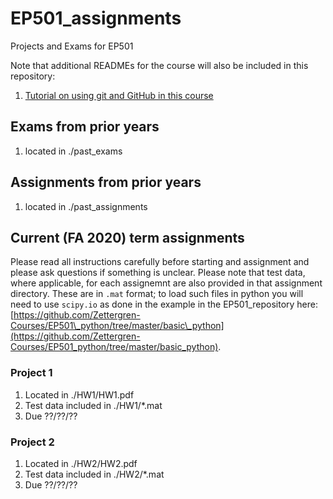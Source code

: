 # EP501_assignments

Projects and Exams for EP501

Note that additional READMEs for the course will also be included in this repository:

1.  [Tutorial on using git and GitHub in this course](./basic_git.md)


## Exams from prior years

1.  located in ./past_exams


## Assignments from prior years

1.  located in ./past_assignments


## Current (FA 2020) term assignments

Please read all instructions carefully before starting and assignment and please ask questions if something is unclear.  Please note that test data, where applicable, for each assignemnt are also provided in that assignment directory.  These are in ```.mat``` format; to load such files in python you will need to use ```scipy.io``` as done in the example in the EP501_repository here:  [https://github.com/Zettergren-Courses/EP501\_python/tree/master/basic\_python](https://github.com/Zettergren-Courses/EP501_python/tree/master/basic_python).

### Project 1

1. Located in ./HW1/HW1.pdf
2. Test data included in ./HW1/*.mat
3. Due ??/??/??

### Project 2

1. Located in ./HW2/HW2.pdf
2. Test data included in ./HW2/*.mat
3. Due ??/??/??